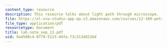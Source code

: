 ```yaml
---
content_type: resource
description: This resource talks about light path through microscope.
file: https://ol-ocw-studio-app-qa.s3.amazonaws.com/courses/12-109-petrology-fall-2005/9a4580c407795123d4fa73c313d821bd_lab_note_sep_13.pdf
file_type: application/pdf
resourcetype: Document
title: lab_note_sep_13.pdf
uid: 9a4580c4-0779-5123-d4fa-73c313d821bd
---
```


